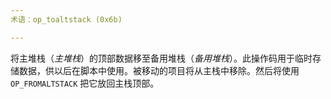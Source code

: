```yaml
---
术语：op_toaltstack (0x6b)

---
```

将主堆栈（*主堆栈*）的顶部数据移至备用堆栈（*备用堆栈*）。此操作码用于临时存储数据，供以后在脚本中使用。被移动的项目将从主栈中移除。然后将使用 `OP_FROMALTSTACK` 把它放回主栈顶部。